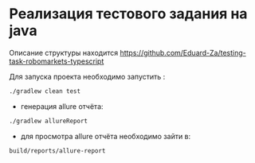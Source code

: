 # Реализация тестового задания на java

Описание структуры находится https://github.com/Eduard-Za/testing-task-robomarkets-typescript

Для запуска проекта необходимо запустить :

```sh 
./gradlew clean test
```

* генерация allure отчёта:

```sh 
./gradlew allureReport 
```

* для просмотра allure отчёта необходимо зайти в:

```sh 
build/reports/allure-report
```
